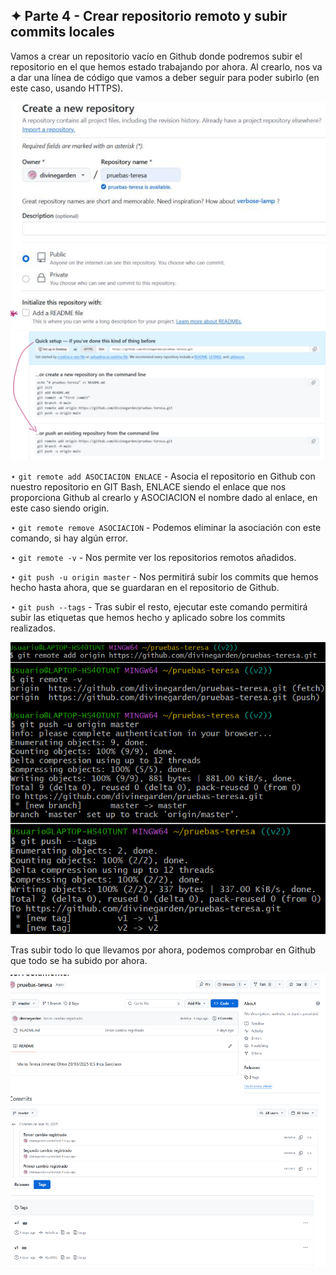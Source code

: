 ## ✦ Parte 4 - Crear repositorio remoto y subir commits locales
Vamos a crear un repositorio vacío en Github donde podremos subir el repositorio en el que hemos estado trabajando por ahora. Al crearlo, nos va a dar una línea de código que vamos a deber seguir para poder subirlo (en este caso, usando HTTPS).

![imagen1](https://github.com/divinegarden/pruebas-teresa/blob/master/apuntes/imagenesProyecto/p4/1.png)
![imagen2](https://github.com/divinegarden/pruebas-teresa/blob/master/apuntes/imagenesProyecto/p4/2.png)

⋆ ```git remote add ASOCIACION ENLACE``` - Asocia el repositorio en Github con nuestro repositorio en GIT Bash, ENLACE siendo el enlace que nos proporciona Github al crearlo y ASOCIACION el nombre dado al enlace, en este caso siendo origin. 

⋆ ```git remote remove ASOCIACION``` - Podemos eliminar la asociación con este comando, si hay algún error. 

⋆ ```git remote -v``` - Nos permite ver los repositorios remotos añadidos.

⋆ ```git push -u origin master``` - Nos permitirá subir los commits que hemos hecho hasta ahora, que se guardaran en el repositorio de Github. 

⋆ ```git push --tags``` - Tras subir el resto, ejecutar este comando permitirá subir las etiquetas que hemos hecho y aplicado sobre los commits realizados. 

![imagen3](https://github.com/divinegarden/pruebas-teresa/blob/master/apuntes/imagenesProyecto/p4/3.png)

Tras subir todo lo que llevamos por ahora, podemos comprobar en Github que todo se ha subido por ahora.

![imagen4](https://github.com/divinegarden/pruebas-teresa/blob/master/apuntes/imagenesProyecto/p4/4.png)
